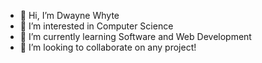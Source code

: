 - 👋 Hi, I’m Dwayne Whyte
- 👀 I’m interested in Computer Science
- 🌱 I’m currently learning Software and Web Development
- 💞️ I’m looking to collaborate on any project!

<!---
18dwhyte/18dwhyte is a ✨ special ✨ repository because its `README.md` (this file) appears on your GitHub profile.
You can click the Preview link to take a look at your changes.
--->
